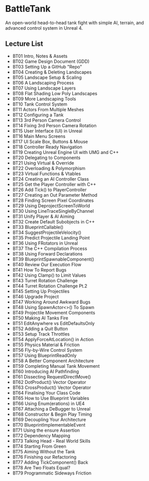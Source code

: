 # BattleTank
An open-world head-to-head tank fight with simple AI, terrain, and advanced control system in Unreal 4.

## Lecture List
* BT01 Intro, Notes & Assets
* BT02 Game Design Document (GDD)
* BT03 Setting Up a GitHub "Repo"
* BT04 Creating & Deleting Landscapes
* BT05 Landscape Setup & Scaling
* BT06 A Landscaping Process
* BT07 Using Landscape Layers
* BT08 Flat Shading Low Poly Landscapes
* BT09 More Landscaping Tools
* BT10 Tank Control System
* BT11 Actors From Multiple Meshes
* BT12 Configuring a Tank
* BT13 3rd Person Camera Control
* BT14 Fixing 3rd Person Camera Rotation
* BT15 User Interface (UI) in Unreal
* BT16 Main Menu Screens
* BT17 UI Scale Box, Buttons & Mouse
* BT18 Controller Ready Navigation
* BT19 Creating Unreal Engine UI with UMG and C++
* BT20 Delegating to Components
* BT21 Using Virtual & Override
* BT22 Overloading & Polymorphism
* BT23 Virtual Functions & Vtables
* BT24 Creating an AI Controller Class
* BT25 Get the Player Controller with C++
* BT26 Add Tick() to PlayerController
* BT27 Creating an Out Parameter Method
* BT28 Finding Screen Pixel Coordinates
* BT29 Using DeprojectScreenToWorld
* BT30 Using LineTraceSingleByChannel
* BT31 Unify Player & AI Aiming
* BT32 Create Default Subobjects in C++
* BT33 BlueprintCallable()
* BT34 SuggestProjectileVelocity()
* BT35 Predict Projectile Landing Point
* BT36 Using FRotators in Unreal
* BT37 The C++ Compilation Process
* BT38 Using Forward Declarations
* BT39 BlueprintSpawnableComponent()
* BT40 Review Our Execution Flow
* BT41 How To Report Bugs
* BT42 Using Clamp() to Limit Values
* BT43 Turret Rotation Challenge
* BT44 Turret Rotation Challenge Pt.2
* BT45 Setting Up Projectiles
* BT46 Upgrade Project
* BT47 Working Around Awkward Bugs
* BT48 Using SpawnActor<>() To Spawn
* BT49 Projectile Movement Components
* BT50 Making AI Tanks Fire
* BT51 EditAnywhere vs EditDefaultsOnly
* BT52 Adding a Quit Button
* BT53 Setup Track Throttles
* BT54 ApplyForceAtLocation() in Action
* BT55 Physics Material & Friction
* BT56 Fly-by-Wire Control System
* BT57 Using BlueprintReadOnly
* BT58 A Better Component Architecture
* BT59 Completing Manual Tank Movement
* BT60 Introducing AI Pathfinding
* BT61 Dissecting RequestDirectMove()
* BT62 DotProduct() Vector Operator
* BT63 CrossProduct() Vector Operator
* BT64 Finalising Your Class Code
* BT65 How to Use Blueprint Variables
* BT66 Using Enum(erations) in UE4
* BT67 Attaching a DeBugger to Unreal
* BT68 Constructor & Begin Play Timing
* BT69 Decoupling Your Architecture
* BT70 BlueprintImplementableEvent
* BT71 Using the ensure Assertion
* BT72 Dependency Mapping
* BT73 Talking Head - Real World Skills
* BT74 Starting From Green
* BT75 Aiming Without the Tank
* BT76 Finishing our Refactoring
* BT77 Adding TickComponent() Back
* BT78 Are Two Floats Equal?
* BT79 Programmatic Sideways Friction
